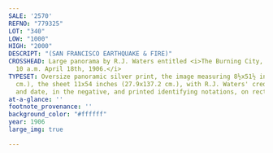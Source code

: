 ```yaml
---
SALE: '2570'
REFNO: "779325"
LOT: "340"
LOW: "1000"
HIGH: "2000"
DESCRIPT: "(SAN FRANCISCO EARTHQUAKE & FIRE)"
CROSSHEAD: Large panorama by R.J. Waters entitled <i>The Burning City, San Francisco,
  10 a.m. April 18th, 1906.</i>
TYPESET: Oversize panoramic silver print, the image measuring 8½x51½ inches (21.6x130.8
  cm.), the sheet 11x54 inches (27.9x137.2 cm.), with R.J. Waters' credit, title,
  and date, in the negative, and printed identifying notations, on recto. 1906
at-a-glance: ''
footnote_provenance: ''
background_color: "#ffffff"
year: 1906
large_img: true

---
```

